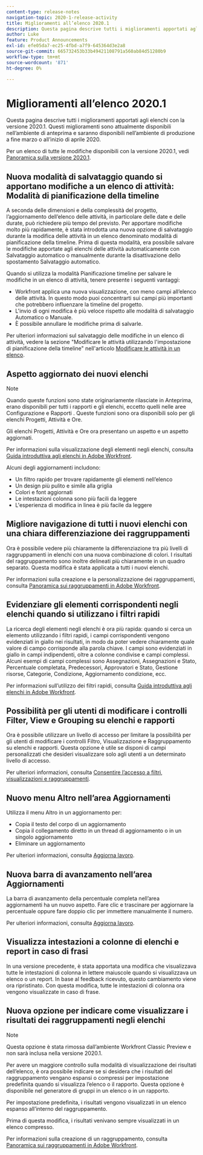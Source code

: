 ```yaml
---
content-type: release-notes
navigation-topic: 2020-1-release-activity
title: Miglioramenti all’elenco 2020.1
description: Questa pagina descrive tutti i miglioramenti apportati agli elenchi con la versione 2020.1. Questi miglioramenti sono attualmente disponibili nell’ambiente di anteprima e saranno disponibili nell’ambiente di produzione a fine marzo o all’inizio di aprile 2020.
author: Luke
feature: Product Announcements
exl-id: efe05da7-ec25-4fbd-a7f9-645364d3e2a8
source-git-commit: 665732453b33b49421108791a560ab84d51280b9
workflow-type: tm+mt
source-wordcount: '871'
ht-degree: 0%

---
```


# Miglioramenti all’elenco 2020.1

Questa pagina descrive tutti i miglioramenti apportati agli elenchi con la versione 2020.1. Questi miglioramenti sono attualmente disponibili nell’ambiente di anteprima e saranno disponibili nell’ambiente di produzione a fine marzo o all’inizio di aprile 2020.

Per un elenco di tutte le modifiche disponibili con la versione 2020.1, vedi [Panoramica sulla versione 2020.1](../../../product-announcements/product-releases/2020.1-release-activity/2020.1-release-overview.md).

## Nuova modalità di salvataggio quando si apportano modifiche a un elenco di attività: Modalità di pianificazione della timeline

A seconda delle dimensioni e della complessità del progetto, l’aggiornamento dell’elenco delle attività, in particolare delle date e delle durate, può richiedere più tempo del previsto. Per apportare modifiche molto più rapidamente, è stata introdotta una nuova opzione di salvataggio durante la modifica delle attività in un elenco denominato modalità di pianificazione della timeline. Prima di questa modalità, era possibile salvare le modifiche apportate agli elenchi delle attività automaticamente con Salvataggio automatico o manualmente durante la disattivazione dello spostamento Salvataggio automatico.

Quando si utilizza la modalità Pianificazione timeline per salvare le modifiche in un elenco di attività, tenere presente i seguenti vantaggi:

* Workfront applica una nuova visualizzazione, con meno campi all’elenco delle attività. In questo modo puoi concentrarti sui campi più importanti che potrebbero influenzare la timeline del progetto.
* L&#39;invio di ogni modifica è più veloce rispetto alle modalità di salvataggio Automatico o Manuale.
* È possibile annullare le modifiche prima di salvarle.

Per ulteriori informazioni sul salvataggio delle modifiche in un elenco di attività, vedere la sezione &quot;Modificare le attività utilizzando l&#39;impostazione di pianificazione della timeline&quot; nell&#39;articolo [Modificare le attività in un elenco](../../../manage-work/tasks/manage-tasks/edit-tasks-in-a-list.md).

## Aspetto aggiornato dei nuovi elenchi

>[!NOTE]
>
>Quando queste funzioni sono state originariamente rilasciate in Anteprima, erano disponibili per tutti i rapporti e gli elenchi, eccetto quelli nelle aree Configurazione e Rapporti . Queste funzioni sono ora disponibili solo per gli elenchi Progetti, Attività e Ore.

Gli elenchi Progetti, Attività e Ore ora presentano un aspetto e un aspetto aggiornati.

Per informazioni sulla visualizzazione degli elementi negli elenchi, consulta [Guida introduttiva agli elenchi in Adobe Workfront](../../../workfront-basics/navigate-workfront/use-lists/view-items-in-a-list.md).

Alcuni degli aggiornamenti includono:

* Un filtro rapido per trovare rapidamente gli elementi nell’elenco
* Un design più pulito e simile alla griglia
* Colori e font aggiornati
* Le intestazioni colonna sono più facili da leggere
* L&#39;esperienza di modifica in linea è più facile da leggere

## Migliore navigazione di tutti i nuovi elenchi con una chiara differenziazione dei raggruppamenti

Ora è possibile vedere più chiaramente la differenziazione tra più livelli di raggruppamenti in elenchi con una nuova combinazione di colori. I risultati del raggruppamento sono inoltre delineati più chiaramente in un quadro separato. Questa modifica è stata applicata a tutti i nuovi elenchi.

Per informazioni sulla creazione e la personalizzazione dei raggruppamenti, consulta [Panoramica sui raggruppamenti in Adobe Workfront](../../../reports-and-dashboards/reports/reporting-elements/groupings-overview.md).

## Evidenziare gli elementi corrispondenti negli elenchi quando si utilizzano i filtri rapidi

La ricerca degli elementi negli elenchi è ora più rapida: quando si cerca un elemento utilizzando i filtri rapidi, i campi corrispondenti vengono evidenziati in giallo nei risultati, in modo da poter vedere chiaramente quale valore di campo corrisponde alla parola chiave. I campi sono evidenziati in giallo in campi indipendenti, oltre a colonne condivise e campi complessi. Alcuni esempi di campi complessi sono Assegnazioni, Assegnazioni e Stato, Percentuale completata, Predecessori, Approvatori e Stato, Gestione risorse, Categorie, Condizione, Aggiornamento condizione, ecc.

Per informazioni sull’utilizzo dei filtri rapidi, consulta [Guida introduttiva agli elenchi in Adobe Workfront](../../../workfront-basics/navigate-workfront/use-lists/view-items-in-a-list.md).

## Possibilità per gli utenti di modificare i controlli Filter, View e Grouping su elenchi e rapporti

Ora è possibile utilizzare un livello di accesso per limitare la possibilità per gli utenti di modificare i controlli Filtro, Visualizzazione e Raggruppamento su elenchi e rapporti. Questa opzione è utile se disponi di campi personalizzati che desideri visualizzare solo agli utenti a un determinato livello di accesso.

Per ulteriori informazioni, consulta [Consentire l’accesso a filtri, visualizzazioni e raggruppamenti](../../../administration-and-setup/add-users/configure-and-grant-access/grant-access-fvg.md).

## Nuovo menu Altro nell’area Aggiornamenti

Utilizza il menu Altro in un aggiornamento per:

* Copia il testo del corpo di un aggiornamento
* Copia il collegamento diretto in un thread di aggiornamento o in un singolo aggiornamento
* Eliminare un aggiornamento

Per ulteriori informazioni, consulta [Aggiorna lavoro](../../../workfront-basics/updating-work-items-and-viewing-updates/update-work.md).

## Nuova barra di avanzamento nell’area Aggiornamenti

La barra di avanzamento della percentuale completa nell’area aggiornamenti ha un nuovo aspetto. Fare clic e trascinare per aggiornare la percentuale oppure fare doppio clic per immettere manualmente il numero.

Per ulteriori informazioni, consulta [Aggiorna lavoro](../../../workfront-basics/updating-work-items-and-viewing-updates/update-work.md).

## Visualizza intestazioni a colonne di elenchi e report in caso di frasi

In una versione precedente, è stata apportata una modifica che visualizzava tutte le intestazioni di colonna in lettere maiuscole quando si visualizzava un elenco o un report. In base al feedback ricevuto, questo cambiamento viene ora ripristinato. Con questa modifica, tutte le intestazioni di colonna ora vengono visualizzate in caso di frase.

## Nuova opzione per indicare come visualizzare i risultati dei raggruppamenti negli elenchi

>[!NOTE]
>
>Questa opzione è stata rimossa dall’ambiente Workfront Classic Preview e non sarà inclusa nella versione 2020.1.

Per avere un maggiore controllo sulla modalità di visualizzazione dei risultati dell’elenco, è ora possibile indicare se si desidera che i risultati del raggruppamento vengano espansi o compressi per impostazione predefinita quando si visualizza l’elenco o il rapporto. Questa opzione è disponibile nel generatore di gruppi in un elenco o in un rapporto.

Per impostazione predefinita, i risultati vengono visualizzati in un elenco espanso all’interno del raggruppamento.

Prima di questa modifica, i risultati venivano sempre visualizzati in un elenco compresso.

Per informazioni sulla creazione di un raggruppamento, consulta [Panoramica sui raggruppamenti in Adobe Workfront](../../../reports-and-dashboards/reports/reporting-elements/groupings-overview.md).
